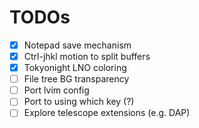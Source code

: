 # TODOs

- [x] Notepad save mechanism
- [x] Ctrl-jhkl motion to split buffers
- [x] Tokyonight LNO coloring
- [ ] File tree BG transparency
- [ ] Port lvim config
- [ ] Port to using which key (?)
- [ ] Explore telescope extensions (e.g. DAP)
